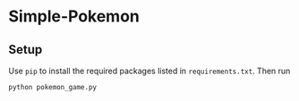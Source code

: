 # Simple-Pokemon
## Setup
Use `pip` to install the required packages listed in `requirements.txt`.
Then run 
```bash
python pokemon_game.py
```
